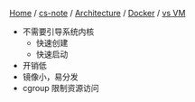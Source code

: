[Home](https://mengxianbin.github.io) /
[cs-note](https://mengxianbin.github.io/cs-note/content) /
[Architecture](https://mengxianbin.github.io/cs-note/content/Architecture) /
[Docker](https://mengxianbin.github.io/cs-note/content/Architecture/Docker) /
[vs VM](https://mengxianbin.github.io/cs-note/content/Architecture/Docker/vs%20VM)

* 不需要引导系统内核
    * 快速创建
    * 快速启动
* 开销低
* 镜像小，易分发
* cgroup 限制资源访问
